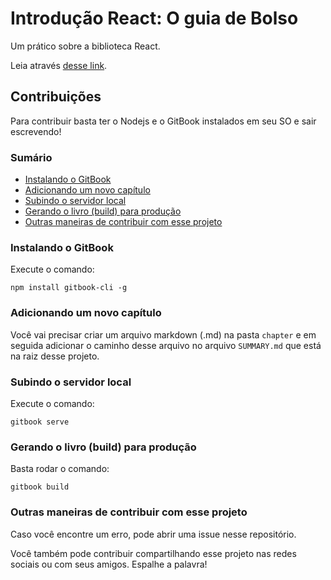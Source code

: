 # Introdução React: O guia de Bolso

Um prático sobre a biblioteca React.

Leia através [desse link](lucasmaiaesilva.github.io/guia-de-bolso-react).

## Contribuições

Para contribuir basta ter o Nodejs e o GitBook instalados em seu SO e sair escrevendo!

### Sumário

- [Instalando o GitBook](#instalando-o-gitbook)
- [Adicionando um novo capítulo](#adicionando-um-novo-capítulo)
- [Subindo o servidor local](#subindo-o-servidor-local)
- [Gerando o livro (build) para produção](#gerando-o-livro-build-para-produção)
- [Outras maneiras de contribuir com esse projeto](#outras-maneiras-de-contribuir-com-esse-projeto)

### Instalando o GitBook

Execute o comando:

```shell
npm install gitbook-cli -g
```

### Adicionando um novo capítulo

Você vai precisar criar um arquivo markdown (.md) na pasta `chapter` e em seguida adicionar o caminho desse arquivo no arquivo `SUMMARY.md` que está na raiz desse projeto.

### Subindo o servidor local

Execute o comando:

```shell
gitbook serve
```

### Gerando o livro (build) para produção

Basta rodar o comando:

```shell
gitbook build
```

### Outras maneiras de contribuir com esse projeto

Caso você encontre um erro, pode abrir uma issue nesse repositório.

Você também pode contribuir compartilhando esse projeto nas redes sociais ou com seus amigos. Espalhe a palavra!
